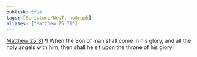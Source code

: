 ```yaml
---
publish: true
tags: [Scripture/NewT, noGraph]
aliases: ["Matthew 25:31"]
---
```

[Matthew 25:31](https://churchofjesuschrist.org/study/scriptures/nt/matt/25?lang=eng&id=p31#p31) ¶ When the Son of man shall come in his glory, and all the holy angels with him, then shall he sit upon the throne of his glory:
